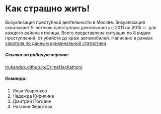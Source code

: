# Как страшно жить!

Визуализация преступной деятельности в Москве. Визуализация охватывает 5-летнюю преступную деятельность с 2011 по 2015 гг. для каждого района столицы. Всего представлена ситуация по 8 видам преступлений, от убийств до краж автомобилей. Написано в рамках [хакатона по данным криминальной статистики](https://openpolice.ru/news/hakaton-po-dannym-kriminalnoj-statistiki)

##### Ссылка на рабочую версию:
[trukanduk.github.io/CrimeHackathon/](https://trukanduk.github.io/CrimeHackathon/)

##### Команда:
1. Илья Уваренков
2. Надежда Кирилина
3. Дмитрий Погодин
4. Наталия Федотова
